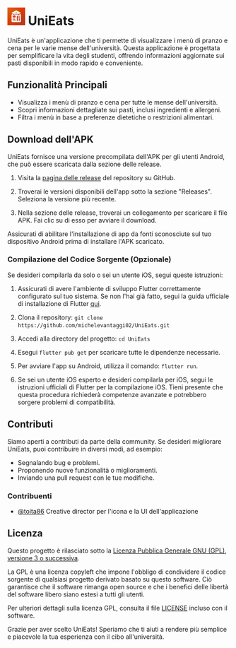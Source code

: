# <img src="android/app/src/main/ic_launcher-playstore.png" width="40" alt="Descrizione dell'immagine"> UniEats

UniEats è un'applicazione che ti permette di visualizzare i menù di pranzo e cena per le varie mense dell'università. Questa applicazione è progettata per semplificare la vita degli studenti, offrendo informazioni aggiornate sui pasti disponibili in modo rapido e conveniente.

## Funzionalità Principali

- Visualizza i menù di pranzo e cena per tutte le mense dell'università.
- Scopri informazioni dettagliate sui pasti, inclusi ingredienti e allergeni.
- Filtra i menù in base a preferenze dietetiche o restrizioni alimentari.

## Download dell'APK

UniEats fornisce una versione precompilata dell'APK per gli utenti Android, che può essere scaricata dalla sezione delle release.

1. Visita la [pagina delle release](https://github.com/michelevantaggi02/UniEats/releases) del repository su GitHub.

2. Troverai le versioni disponibili dell'app sotto la sezione "Releases". Seleziona la versione più recente.

3. Nella sezione delle release, troverai un collegamento per scaricare il file APK. Fai clic su di esso per avviare il download.

Assicurati di abilitare l'installazione di app da fonti sconosciute sul tuo dispositivo Android prima di installare l'APK scaricato.


### Compilazione del Codice Sorgente (Opzionale)

Se desideri compilarla da solo o sei un utente iOS, segui queste istruzioni:

1. Assicurati di avere l'ambiente di sviluppo Flutter correttamente configurato sul tuo sistema. Se non l'hai già fatto, segui la guida ufficiale di installazione di Flutter [qui](https://flutter.dev/docs/get-started/install).

2. Clona il repository: `git clone https://github.com/michelevantaggi02/UniEats.git`

3. Accedi alla directory del progetto: `cd UniEats`

4. Esegui `flutter pub get` per scaricare tutte le dipendenze necessarie.

5. Per avviare l'app su Android, utilizza il comando: `flutter run`.

6. Se sei un utente iOS esperto e desideri compilarla per iOS, segui le istruzioni ufficiali di Flutter per la compilazione iOS. Tieni presente che questa procedura richiederà competenze avanzate e potrebbero sorgere problemi di compatibilità.

## Contributi

Siamo aperti a contributi da parte della community. Se desideri migliorare UniEats, puoi contribuire in diversi modi, ad esempio:

- Segnalando bug e problemi.
- Proponendo nuove funzionalità o miglioramenti.
- Inviando una pull request con le tue modifiche.

### Contribuenti

- [@toita86](https://github.com/toita86) Creative director per l'icona e la UI dell'applicazione

## Licenza

Questo progetto è rilasciato sotto la [Licenza Pubblica Generale GNU (GPL), versione 3 o successiva](LICENSE).

La GPL è una licenza copyleft che impone l'obbligo di condividere il codice sorgente di qualsiasi progetto derivato basato su questo software. Ciò garantisce che il software rimanga open source e che i benefici delle libertà del software libero siano estesi a tutti gli utenti.

Per ulteriori dettagli sulla licenza GPL, consulta il file [LICENSE](LICENSE) incluso con il software.



Grazie per aver scelto UniEats! Speriamo che ti aiuti a rendere più semplice e piacevole la tua esperienza con il cibo all'università.
